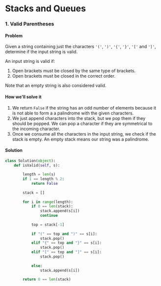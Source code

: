 # Stacks and Queues

### 1. Valid Parentheses

#### Problem

Given a string containing just the characters `'('`, `')'`, `'{'`, `'}'`, `'['` and `']'`, determine if the input string is valid.

An input string is valid if:

1. Open brackets must be closed by the same type of brackets.
2. Open brackets must be closed in the correct order.

Note that an empty string is also considered valid.

#### How we'll solve it

1. We return `False`  if the string has an odd number of elements because it is not able to form a a palindrome with the given characters.
2. We just append characters into the stack, but we pop them if they should be popped. We can pop a character if they are symmetrical to the incoming character. 
3. Once we consume all the characters in the input string, we check if the stack is empty. An empty stack means our string was a palindrome.

#### Solution

```python
class Solution(object):
    def isValid(self, s):
    
        length = len(s)
        if 1 == length % 2:
            return False
        
        stack = []
        
        for i in range(length):
            if 0 == len(stack):
                stack.append(s[i])
                continue
            
            top = stack[-1]
                
            if "(" == top and ")" == s[i]:
                stack.pop()
            elif "{" == top and "}" == s[i]:
                stack.pop()
            elif "[" == top and "]" == s[i]:
                stack.pop()
            
            else:
                stack.append(s[i])
        
        return 0 == len(stack)
```



